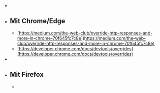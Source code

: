 -
- ## Mit Chrome/Edge
	- [https://medium.com/the-web-club/override-http-responses-and-more-in-chrome-70f645fc7c8e](https://medium.com/the-web-club/override-http-responses-and-more-in-chrome-70f645fc7c8e)
	- [https://developer.chrome.com/docs/devtools/overrides](https://developer.chrome.com/docs/devtools/overrides)
-
- ## Mit Firefox
	-
